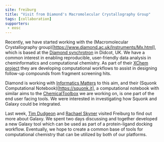 ```yaml
---
site: freiburg
title: "Visit from Diamond's Macromolecular Crystallography Group"
tags: [collaboration]
supporters:
 - eosc
---
```


Recently, we have started working with the (Macromolecular Crystallography group)[https://www.diamond.ac.uk/Instruments/Mx.html], which is based at the [Diamond synchrotron](https://www.diamond.ac.uk) in Didcot, UK. We have a common interest in enabling reproducible, user-friendly data analysis in cheminformatics and computational chemistry. As part of their [XChem project](https://www.diamond.ac.uk/Instruments/Mx/Fragment-Screening.html) they are developing computational workflows to assist in designing follow-up compounds from fragment screening hits.

Diamond is working with [Informatics Matters](https://www.informaticsmatters.com/) to this aim, and their (Squonk Computational Notebook)[https://squonk.it], a computational notebook with similar aims to the [ChemicalToolbox](http://cheminformatics.usegalaxy.eu) we are working on, is one part of the end user facing tools. We were interested in investigating how Squonk and Galaxy could be integrated. 

Last week, [Tim Dudgeon](https://www.informaticsmatters.com) and [Rachael Skyner](https://www.diamond.ac.uk/Instruments/Mx/Fragment-Screening/XChem-team/Skyner.html) visited Freiburg to find out more about Galaxy. We spent two days discussing and together developed a new Galaxy tool which can be used as part of a protein-ligand docking workflow. Eventually, we hope to create a common base of tools for computational chemistry that can be utilized by both of our platforms.
